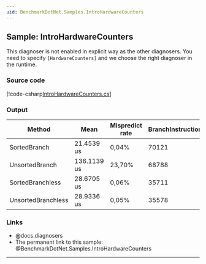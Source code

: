 ```yaml
---
uid: BenchmarkDotNet.Samples.IntroHardwareCounters
---
```


## Sample: IntroHardwareCounters

This diagnoser is not enabled in explicit way as the other diagnosers.
You need to specify `[HardwareCounters]` and we choose the right diagnoser in the runtime.

### Source code

[!code-csharp[IntroHardwareCounters.cs](../../../samples/BenchmarkDotNet.Samples/IntroHardwareCounters.cs)]

### Output

|             Method |        Mean | Mispredict rate | BranchInstructions/Op | BranchMispredictions/Op |
|------------------- |------------ |---------------- |---------------------- |------------------------ |
|       SortedBranch |  21.4539 us |           0,04% |                 70121 |                      24 |
|     UnsortedBranch | 136.1139 us |          23,70% |                 68788 |                   16301 |
|   SortedBranchless |  28.6705 us |           0,06% |                 35711 |                      22 |
| UnsortedBranchless |  28.9336 us |           0,05% |                 35578 |                      17 |

### Links

* @docs.diagnosers
* The permanent link to this sample: @BenchmarkDotNet.Samples.IntroHardwareCounters

---